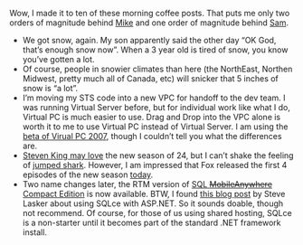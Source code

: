 Wow, I made it to ten of these morning coffee posts. That puts me only
two orders of magnitude behind [Mike](http://www.larkware.com/) and one
order of magnitude behind
[Sam](http://codebetter.com/blogs/sam.gentile/default.aspx).

-   We got snow, again. My son apparently said the other day “OK God,
    that’s enough snow now”. When a 3 year old is tired of snow, you
    know you’ve gotten a lot.
-   Of course, people in snowier climates than here (the NorthEast,
    Northen Midwest, pretty much all of Canada, etc) will snicker that 5
    inches of snow is “a lot”.
-   I’m moving my STS code into a new VPC for handoff to the dev team. I
    was running Virtual Server before, but for individual work like what
    I do, Virtual PC is much easier to use. Drag and Drop into the VPC
    alone is worth it to me to use Virtual PC instead of Virtual
    Server. I am using the [beta of Virual PC
    2007](https://connect.microsoft.com/programdetails.aspx?ProgramDetailsID=874),
    though I couldn’t tell you what the differences are.
-   [Steven King may
    love](http://www.fox.com/24/images/24_stephen_king.pdf) the new
    season of 24, but I can’t shake the feeling of [jumped
    shark](http://www.jumptheshark.com/). However, I am impressed that
    Fox released the first 4 episodes of the new season
    [today](http://www.calendarlive.com/movies/video/cl-fi-twentyfour16jan16,1,4590067.story?coll=cl-video).
-   Two name changes later, the RTM version of [SQL ~~MobileAnywhere~~
    Compact
    Edition](http://www.microsoft.com/sql/editions/compact/default.mspx)
    is now available. BTW, I found [this blog
    post](http://blogs.msdn.com/stevelasker/archive/2006/11/27/sql-server-compact-edition-under-asp-net-and-iis.aspx)
    by Steve Lasker about using SQLce with ASP.NET. So it sounds doable,
    though not recommend. Of course, for those of us using shared
    hosting, SQLce is a non-starter until it becomes part of the
    standard .NET framework install.

